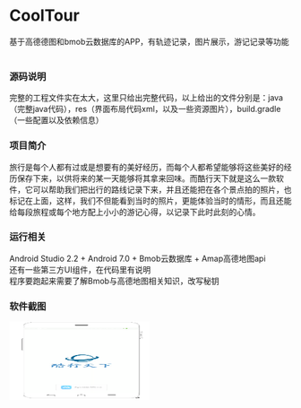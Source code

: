 # CoolTour
基于高德德图和bmob云数据库的APP，有轨迹记录，图片展示，游记记录等功能
<br><br>
### 源码说明 ###
完整的工程文件实在太大，这里只给出完整代码，以上给出的文件分别是：java（完整java代码），res（界面布局代码xml，以及一些资源图片），build.gradle（一些配置以及依赖信息）
### 项目简介 ###
旅行是每个人都有过或是想要有的美好经历，而每个人都希望能够将这些美好的经历保存下来，以供将来的某一天能够将其拿来回味。而酷行天下就是这么一款软件，它可以帮助我们把出行的路线记录下来，并且还能把在各个景点拍的照片，也标记在上面，这样，我们不但能看到当时的照片，更能体验当时的情形，而且还能给每段旅程或每个地方配上小小的游记心得，以记录下此时此刻的心情。
### 运行相关 ###
Android Studio 2.2 + Android 7.0 + Bmob云数据库 + Amap高德地图api<br>
还有一些第三方UI组件，在代码里有说明<br>
程序要跑起来需要了解Bmob与高德地图相关知识，改写秘钥
### 软件截图 ###
<img src="https://github.com/coffyuan/CoolTour/raw/master/image/1.png" alt="Sample"  width="250" height="140">
